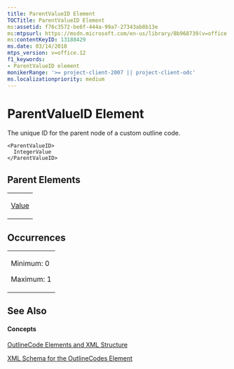 ```yaml
---
title: ParentValueID Element
TOCTitle: ParentValueID Element
ms:assetid: f76c3572-be6f-444a-99a7-27343ab8b13e
ms:mtpsurl: https://msdn.microsoft.com/en-us/library/Bb968739(v=office.12)
ms:contentKeyID: 13188429
ms.date: 03/14/2018
mtps_version: v=office.12
f1_keywords:
- ParentValueID element
monikerRange: '>= project-client-2007 || project-client-odc'
ms.localizationpriority: medium
---
```


# ParentValueID Element




The unique ID for the parent node of a custom outline code.

    <ParentValueID>
      IntegerValue
    </ParentValueID>

## Parent Elements

<table>
<colgroup>
<col style="width: 100%" />
</colgroup>
<tbody>
<tr class="odd">
<td><p><a href="value-element.md">Value</a></p></td>
</tr>
</tbody>
</table>

## Occurrences

<table>
<colgroup>
<col style="width: 100%" />
</colgroup>
<tbody>
<tr class="odd">
<td><p>Minimum: 0</p>
<p>Maximum: 1</p></td>
</tr>
</tbody>
</table>

## See Also

#### Concepts

[OutlineCode Elements and XML Structure](outlinecode-elements-and-xml-structure.md)

[XML Schema for the OutlineCodes Element](xml-schema-for-the-outlinecodes-element.md)

